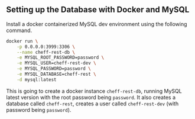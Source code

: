## Setting up the Database with Docker and MySQL

Install a docker containerized MySQL dev environment using the following command.

```sh
docker run \
    -p 0.0.0.0:3999:3306 \
    --name cheff-rest-db \
    -e MYSQL_ROOT_PASSWORD=password \
    -e MYSQL_USER=cheff-rest-dev \
    -e MYSQL_PASSWORD=password \
    -e MYSQL_DATABASE=cheff-rest \
    -d mysql:latest
```

This is going to create a docker instance `cheff-rest-db`, running MySQL latest version with the root password being `password`. It also creates a database called `cheff-rest`, creates a user called `cheff-rest-dev` (with password being `password`).
